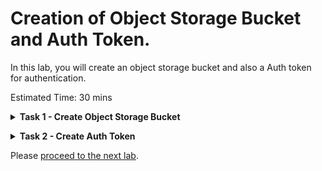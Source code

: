 # Creation of Object Storage Bucket and Auth Token.

In this lab, you will create an object storage bucket and also a Auth token for authentication.


Estimated Time: 30 mins

**<details><summary>Task 1 - Create Object Storage Bucket </summary>**
<p>

1. Login to Oracle Cloud Console.

2. Navigate to Object Storage.

   Click the Navigation Menu in the upper left, navigate to Storage and then select Buckets.

   ![ss1](./images/nav.png)

      
3. Select the Compartment.

   Select appropriate compartment on the left side.

   ![ss2](./images/Compartment.png)

4. Create Bucket.

   Click on "Create Bucket"

   ![ss3](./images/create.png)

   Enter Bucket Name as "ZDM-Physical"

   Leave all the defaults and click on "Create".

   ![ss4](./images/create2.png)

5. Collect the Object Storage NameSpace.

   Check the Namespace details under the Object Storage Bucket.

   ![ss5](./images/namespace.png)

</p>
</details> 

**<details><summary>Task 2 - Create Auth Token </summary>**
<p>

We need an Auth token for the Oracle Cloud Tenancy user which will be used by ZDM to read and write from Object Storage.

1. Login to Oracle Cloud Console.
   
2. Navigate to User Profile.

   Click the Profile on the upper right corner of Oracle Cloud Console and then select username which is logged in as below.

   ![ss1](./images/profile.png)

3. Navigate to Resource.

   Navigate to Resource on the Left and click on Auth Tokens.

   ![ss2](./images/resources.png)

4. Create Auth Token.

   Click on Generate Token , Provide a Description for Token and Click on Generate Token as below.

   ![ss3](./images/authtoken2.png)

5. Copy the Generated Token.

   Copy the generated token since it is required later for migration.

</p>
</details>

Please [proceed to the next lab](#next).



